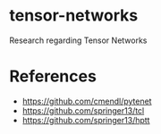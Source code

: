 # tensor-networks
Research regarding Tensor Networks

# References
* https://github.com/cmendl/pytenet
* https://github.com/springer13/tcl
* https://github.com/springer13/hptt
